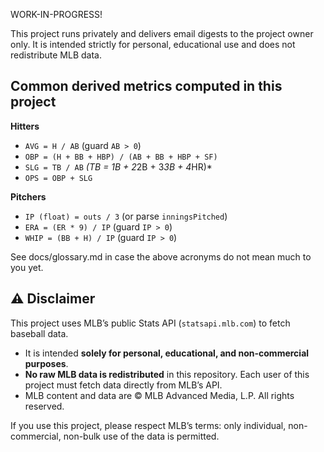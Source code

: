 WORK-IN-PROGRESS!

This project runs privately and delivers email digests to the project owner only. It is intended strictly for personal, educational use and does not redistribute MLB data.

## Common derived metrics computed in this project

**Hitters**

- `AVG = H / AB` (guard `AB > 0`)
- `OBP = (H + BB + HBP) / (AB + BB + HBP + SF)`
- `SLG = TB / AB` *(TB = 1B + 2*2B + 3*3B + 4*HR)\*
- `OPS = OBP + SLG`

**Pitchers**

- `IP (float) = outs / 3` (or parse `inningsPitched`)
- `ERA = (ER * 9) / IP` (guard `IP > 0`)
- `WHIP = (BB + H) / IP` (guard `IP > 0`)

See docs/glossary.md in case the above acronyms do not mean much to you yet.

## ⚠️ Disclaimer

This project uses MLB’s public Stats API (`statsapi.mlb.com`) to fetch baseball data.

- It is intended **solely for personal, educational, and non-commercial purposes**.
- **No raw MLB data is redistributed** in this repository. Each user of this project must fetch data directly from MLB’s API.
- MLB content and data are © MLB Advanced Media, L.P. All rights reserved.

If you use this project, please respect MLB’s terms: only individual, non-commercial, non-bulk use of the data is permitted.
